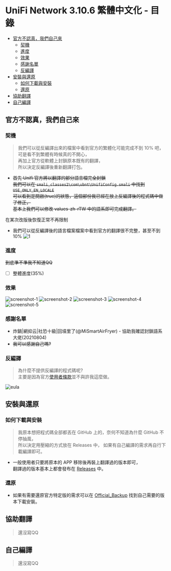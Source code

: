 # UniFi Network 3.10.6 繁體中文化 - 目錄

* [官方不認真，我們自己來](#官方不認真，我們自己來)
  * [契機](#契機)
  * [進度](#進度)
  * [效果](#效果)
  * [感謝名單](#感謝名單)
  * [反編譯](#反編譯)
* [安裝與還原](#安裝與還原)
  * [如何下載與安裝](#如何下載與安裝)
  * [還原](#還原)
* [協助翻譯](#協助翻譯)
* [自己編譯](#自己編譯)

## 官方不認真，我們自己來
### 契機
>我們可以從反編譯出來的檔案中看到官方的繁體化可能完成不到 10% 吧，  
可是看不到繁體有時候真的不開心，  
再加上官方從軟體上封鎖原本既有的翻譯，  
所以決定反編譯後重新翻譯打包。

*  ~~首先 Unifi 官方將以翻譯的部分語言檔完全封鎖  
我們可以在 `smali_classes2\com\ubnt\UnifiConfig.smali` 中找到 `USE_ONLY_EN_LOCALE`  
可以看到是開啟(true)的狀態，這個部份我已經在放上反編譯後的程式碼中做了修正，  
基本上我們可以修改 values-zh-rTW 中的語系即可完成翻譯。~~  
  
在某次改版後恢復正常不再限制





*  我們可以從反編譯後的語言檔案檔案中看到官方的翻譯很不完整，甚至不到 10%
![1](https://github.com/cracky5322/UniFi-Network-Apk-zh_TW/blob/main/image/1.png?raw=true "1")
### 進度
~~到底準不準我不知道QQ~~
- [ ] 整體進度(35%)
### 效果
![screenshot-1](https://github.com/cracky5322/UniFi-Network-Apk-zh_TW/blob/main/image/screenshot/1.png?raw=true "screenshot-1")
![screenshot-2](https://github.com/cracky5322/UniFi-Network-Apk-zh_TW/blob/main/image/screenshot/2.png?raw=true "screenshot-2")
![screenshot-3](https://github.com/cracky5322/UniFi-Network-Apk-zh_TW/blob/main/image/screenshot/3.png?raw=true "screenshot-3")
![screenshot-4](https://github.com/cracky5322/UniFi-Network-Apk-zh_TW/blob/main/image/screenshot/4.png?raw=true "screenshot-4")
![screenshot-5](https://github.com/cracky5322/UniFi-Network-Apk-zh_TW/blob/main/image/screenshot/5.png?raw=true "screenshot-5")
### 感謝名單
*  炸鍋|網抑云|社恐十級|回墳里了(@MiSmartAirFryer) - 協助我確認封鎖語系大佬(20210804)
*  ~~我可以感謝自己嗎?~~
### 反編譯
>為什麼不提供反編譯的程式碼呢?  
主要是因為官方[使用者條款](https://www.ui.com/eula/)並不與許我這麼做。

![eula](https://github.com/cracky5322/UniFi-Network-Apk-zh_TW/blob/main/image/eula.png?raw=true "eula")

## 安裝與還原
### 如何下載與安裝
>我原本想把程式碼全部都丟在 GitHub 上的，奈何不知道為什麼 GitHub 不停抽風，  
所以決定用壓縮的方式放在 Releases 中， 如果有自己編譯的需求再自行下載編譯即可。

*  一般使用者只要將原本的 APP 移除後再裝上翻譯過的版本即可，  
翻譯過的版本基本上都會發布在 [Releases](https://github.com/cracky5322/UniFi-Network-Apk-zh_TW/releases) 中。
### 還原
*  如果有需要還原官方特定版的需求可以在 [Official_Backup](https://github.com/cracky5322/UniFi-Network-Apk-zh_TW/tree/main/Official_Backup) 找到自己需要的版本下載安裝。




## 協助翻譯
>還沒寫QQ


## 自己編譯
>還沒寫QQ
